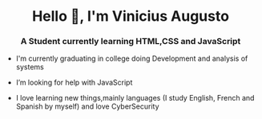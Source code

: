 <h1 align="center">Hello 👋, I'm Vinicius Augusto</h1>
<h3 align="center">A Student currently learning HTML,CSS and JavaScript </h3>

-  I'm currently graduating in college doing Development and analysis of systems

-  I’m looking for help with JavaScript

- I love learning new things,mainly languages (I study English, French and Spanish by myself) and love CyberSecurity


